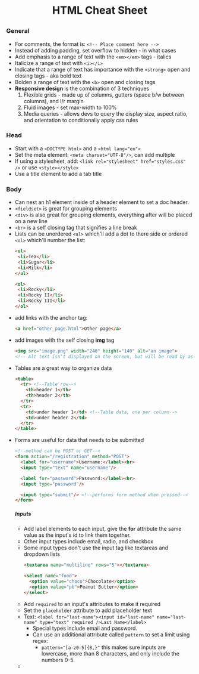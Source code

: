 # <p align="center">HTML Cheat Sheet</p>

### General
- For comments, the format is: ```<!-- Place comment here -->```
- Instead of adding padding, set overflow to hidden - in what cases
- Add emphasis to a range of text with the ```<em></em>``` tags - italics
- Italicize a range of text with ```<i></i>```
- Indicate that a range of text has importance with the ```<strong>``` open and closing tags - aka bold text
- Bolden a range of text with the ```<b>``` open and closing tags
- **Responsive design** is the combination of 3 techniques
  1. Flexible grids - made up of columns, gutters (space b/w between columns), and l/r margin
  2. Fluid images - set max-width to 100%
  3. Media queries - allows devs to query the display size, aspect ratio, and orientation to conditionally apply css rules

### Head
- Start with a ```<DOCTYPE html>``` and a ```<html lang="en">```
- Set the meta element: ```<meta charset="UTF-8"/>```, can add multiple
- If using a stylesheet, add: ```<link rel="stylesheet" href="styles.css" />``` or use ```<style></style>```
- Use a title element to add a tab title

### Body
- Can nest an h1 element inside of a header element to set a doc header.
- ```<fieldset>``` is great for grouping elements
- ```<div>``` is also great for grouping elements, everything after will be placed on a new line
- ```<br>``` is a self closing tag that signifies a line break
- Lists can be unordered ```<ul>``` which'll add a dot to there side or ordered ```<ol>``` which'll number the list:
  ~~~html
  <ul>
   <li>Tea</li>
   <li>Sugar</li>
   <li>Milk</li>
  </ul>

  <ol>
   <li>Rocky</li>
   <li>Rocky II</li>
   <li>Rocky III</li>
  </ol>
  ~~~
- add links with the anchor tag:
  ~~~html
  <a href="other_page.html">Other page</a>
  ~~~
- add images with the self closing **img** tag
  ~~~html
  <img src="image.png" width="240" height="140" alt="an image">
  <!-- Alt text isn't displayed on the screen, but will be read by assistive technologies like screen readers-->
  ~~~
- Tables are a great way to organize data
  ~~~html
  <table>
    <tr> <!--Table row-->
      <th>header 1</th>
      <th>header 2</th>
    </tr>
    <tr> 
      <td>under header 1</td> <!--Table data, one per column-->
      <td>under header 2</td>
    </tr>
  </table>
  ~~~
- Forms are useful for data that needs to be submitted
  ~~~html
  <!--method can be POST or GET-->
  <form action="/registration" method="POST">
    <label for="username">Username:</label><br>
    <input type="text" name="username"/>

    <label for="password">Password:</label><br>
    <input type="password"/>

    <input type="submit"/> <!--performs form method when pressed-->
  </form>
  ~~~
  ##### Inputs
  - Add label elements to each input, give the **for** attribute the same value as the input's id to link them together.
  - Other input types include email, radio, and checkbox
  - Some input types don't use the input tag like textareas and dropdown lists
    ~~~html
    <textarea name="multiline" rows="5"></textarea>

    <select name="food">
      <option value="choco">Chocolate</option>
      <option value="pb">Peanut Butter</option>
    </select>
    ~~~
  - Add ```required``` to an input's attributes to make it required
  - Set the ```placeholder``` attribute to add placeholder text
  - Text: ```<label for="last-name"><input id="last-name" name="last-name" type="text" required />Last Name</label>```
    - Special types include email and password.
    - Can use an additional attribute called ```pattern``` to set a limit using regex: 
      - ```pattern="[a-z0-5]{8,}"``` this makes sure inputs are lowercase, more than 8 characters, and only include the numbers 0-5.
  - 
